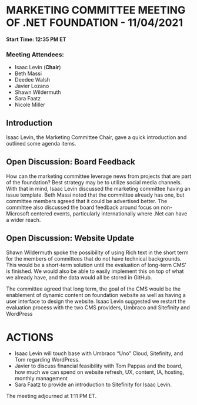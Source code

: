 # MARKETING COMMITTEE MEETING OF .NET FOUNDATION - 11/04/2021

#### Start Time: 12:35 PM ET

### Meeting Attendees: 

- Isaac Levin (**Chair**) 
- Beth Massi
- Deedee Walsh 
- Javier Lozano 
- Shawn Wildermuth 
- Sara Faatz 
- Nicole Miller

## Introduction

Isaac Levin, the Marketing Committee Chair, gave a quick introduction and outlined some agenda items.

## Open Discussion: Board Feedback

How can the marketing committee leverage news from projects that are part of the foundation? Best strategy may be to utilize social media channels. With that in mind, Isaac Levin discussed the marketing committee having an issue template. Beth Massi noted that the committee already has one, but committee members agreed that it could be advertised better. The committee also discussed the board feedback around focus on non-Microsoft centered events, particularly internationally where .Net can have a wider reach.

## Open Discussion: Website Update

Shawn Wildermuth spoke the possibility of using Rich text in the short term for the members of committees that do not have technical backgrounds. This would be a short-term solution until the evaluation of long-term CMS’ is finished. We would also be able to easily implement this on top of what we already have, and the data would all be stored in GitHub.

The committee agreed that long term, the goal of the CMS would be the enablement of dynamic content on foundation website as well as having a user interface to design the website. Isaac Levin suggested we restart the evaluation process with the two CMS providers, Umbraco and Sitefinity and WordPress

# ACTIONS

- Isaac Levin will touch base with Umbraco “Uno” Cloud, Sitefinity, and Tom regarding WordPress.
- Javier to discuss financial feasibility with Tom Pappas and the board, how much we can spend on website refresh, UX, content, IA, hosting, monthly management
- Sara Faatz to provide an introduction to Sitefinity for Isaac Levin.

The meeting adjourned at 1:11 PM ET.

